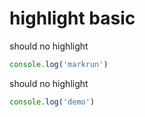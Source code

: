 # highlight basic

should no highlight

````js
console.log('markrun')
````

should no highlight

````js
console.log('demo')
````
